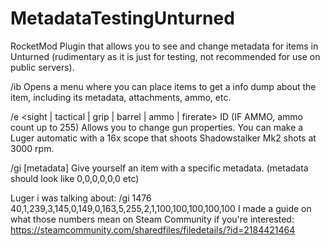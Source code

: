 # MetadataTestingUnturned
RocketMod Plugin that allows you to see and change metadata for items in Unturned (rudimentary as it is just for testing, not recommended for use on public servers).

/ib
Opens a menu where you can place items to get a info dump about the item, including its metadata, attachments, ammo, etc.

/e <sight | tactical | grip | barrel | ammo | firerate> ID (IF AMMO, ammo count up to 255)
Allows you to change gun properties. You can make a Luger automatic with a 16x scope that shoots Shadowstalker Mk2 shots at 3000 rpm.

/gi <item id> [metadata]
Give yourself an item with a specific metadata. (metadata should look like 0,0,0,0,0,0 etc)

Luger i was talking about: /gi 1476 40,1,239,3,145,0,149,0,163,5,255,2,1,100,100,100,100,100
I made a guide on what those numbers mean on Steam Community if you're interested:
https://steamcommunity.com/sharedfiles/filedetails/?id=2184421464

